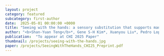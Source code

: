 ```yaml
---
layout: project
category: featured
subcategory: first-author
date:  2025-05-01 00:00:00 +0000
title: "Seeing with the hands: a sensory substitution that supports manual interactions"
author: "<b>Shan-Yuan Teng</b>*, Gene S-H Kim*, Xuanyou Liu*, Pedro Lopes (*equal contribution)"
publication:  "To appear at CHI 2025 Paper"
thumbnail: /projects/seeing-with-the-hands.jpg
paper: /projects/SeeingWithTheHands_CHI25_Preprint.pdf
---
```

